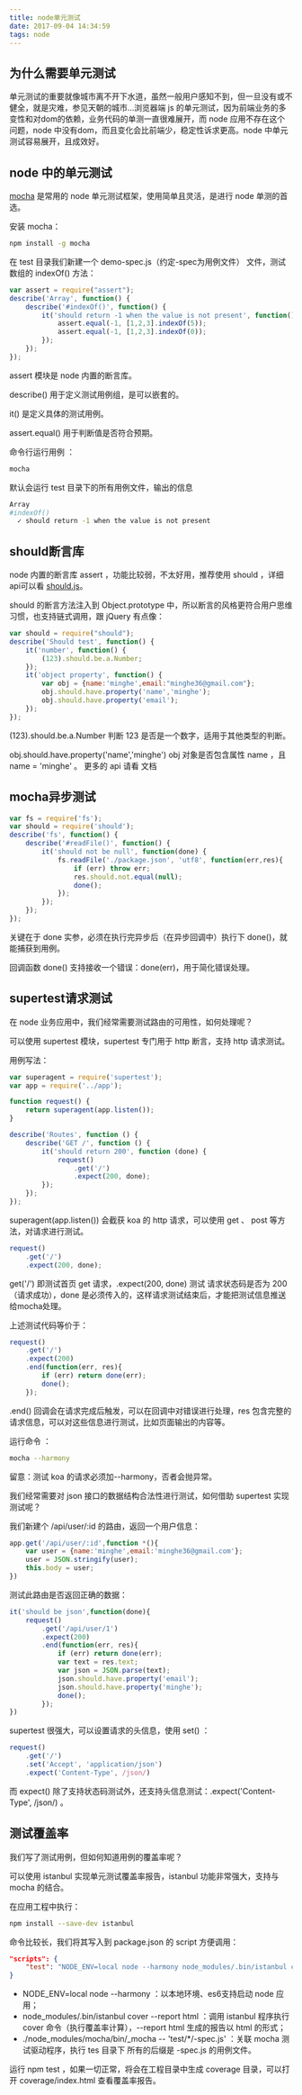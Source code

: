 ```yaml
---
title: node单元测试
date: 2017-09-04 14:34:59
tags: node
---
```

## 为什么需要单元测试
单元测试的重要就像城市离不开下水道，虽然一般用户感知不到，但一旦没有或不健全，就是灾难，参见天朝的城市...浏览器端 js 的单元测试，因为前端业务的多变性和对dom的依赖，业务代码的单测一直很难展开，而 node 应用不存在这个问题，node 中没有dom，而且变化会比前端少，稳定性诉求更高。node 中单元测试容易展开，且成效好。

## node 中的单元测试
[mocha](https://mochajs.org/) 是常用的 node 单元测试框架，使用简单且灵活，是进行 node 单测的首选。

安装 mocha：

```bash
npm install -g mocha
```
在 test 目录我们新建一个 demo-spec.js（约定-spec为用例文件） 文件，测试数组的 indexOf() 方法：
```js
var assert = require("assert");
describe('Array', function() {
    describe('#indexOf()', function() {
        it('should return -1 when the value is not present', function() {
            assert.equal(-1, [1,2,3].indexOf(5));
            assert.equal(-1, [1,2,3].indexOf(0));
        });
    });
});
```
assert 模块是 node 内置的断言库。

describe() 用于定义测试用例组，是可以嵌套的。

it() 是定义具体的测试用例。

assert.equal() 用于判断值是否符合预期。

命令行运行用例 ：
```bash
mocha
```
默认会运行 test 目录下的所有用例文件，输出的信息
```bash
Array
#indexOf()
  ✓ should return -1 when the value is not present
```

## should断言库
node 内置的断言库 assert ，功能比较弱，不太好用，推荐使用 should ，详细api可以看 [should.js](http://shouldjs.github.io/)。

should 的断言方法注入到 Object.prototype 中，所以断言的风格更符合用户思维习惯，也支持链式调用，跟 jQuery 有点像：
```js
var should = require("should");
describe('Should test', function() {
    it('number', function() {
        (123).should.be.a.Number;
    });
    it('object property', function() {
        var obj = {name:'minghe',email:"minghe36@gmail.com"};
        obj.should.have.property('name','minghe');
        obj.should.have.property('email');
    });
});
```
(123).should.be.a.Number 判断 123 是否是一个数字，适用于其他类型的判断。

obj.should.have.property('name','minghe') obj 对象是否包含属性 name ，且 name = 'minghe' 。
更多的 api 请看 文档

## mocha异步测试
```js
var fs = require('fs');
var should = require('should');
describe('fs', function() {
    describe('#readFile()', function() {
        it('should not be null', function(done) {
            fs.readFile('./package.json', 'utf8', function(err,res){
                if (err) throw err;
                res.should.not.equal(null);
                done();
            });
        });
    });
});
```
关键在于 done 实参，必须在执行完异步后（在异步回调中）执行下 done()，就能捕获到用例。

回调函数 done() 支持接收一个错误：done(err)，用于简化错误处理。

## supertest请求测试
在 node 业务应用中，我们经常需要测试路由的可用性，如何处理呢？

可以使用 supertest 模块，supertest 专门用于 http 断言，支持 http 请求测试。

用例写法：

```js
var superagent = require('supertest');
var app = require('../app');

function request() {
    return superagent(app.listen());
}

describe('Routes', function () {
    describe('GET /', function () {
        it('should return 200', function (done) {
            request()
                .get('/')
                .expect(200, done);
        });
    });
});
```

superagent(app.listen()) 会截获 koa 的 http 请求，可以使用 get 、 post 等方法，对请求进行测试。

```js
request()
    .get('/')
    .expect(200, done);
```

get('/') 即测试首页 get 请求，.expect(200, done) 测试 请求状态码是否为 200 （请求成功），done 是必须传入的，这样请求测试结束后，才能把测试信息推送给mocha处理。

上述测试代码等价于：

```js
request()
    .get('/')
    .expect(200)
    .end(function(err, res){
        if (err) return done(err);
        done();
    });
```

.end() 回调会在请求完成后触发，可以在回调中对错误进行处理，res 包含完整的请求信息，可以对这些信息进行测试，比如页面输出的内容等。

运行命令 ：

```bash
mocha --harmony
```

留意：测试 koa 的请求必须加--harmony，否者会抛异常。

我们经常需要对 json 接口的数据结构合法性进行测试，如何借助 supertest 实现测试呢？

我们新建个 /api/user/:id 的路由，返回一个用户信息：

```js
app.get('/api/user/:id',function *(){
    var user = {name:'minghe',email:'minghe36@gmail.com'};
    user = JSON.stringify(user);
    this.body = user;
})
```

测试此路由是否返回正确的数据：

```js
it('should be json',function(done){
    request()
        .get('/api/user/1')
        .expect(200)
        .end(function(err, res){
            if (err) return done(err);
            var text = res.text;
            var json = JSON.parse(text);
            json.should.have.property('email');
            json.should.have.property('minghe');
            done();
        });
})
```

supertest 很强大，可以设置请求的头信息，使用 set() ：

```js
request()
    .get('/')
    .set('Accept', 'application/json')
    .expect('Content-Type', /json/)
```

而 expect() 除了支持状态码测试外，还支持头信息测试：.expect('Content-Type', /json/) 。

## 测试覆盖率
我们写了测试用例，但如何知道用例的覆盖率呢？

可以使用 istanbul 实现单元测试覆盖率报告，istanbul 功能非常强大，支持与 mocha 的结合。

在应用工程中执行：

```bash
npm install --save-dev istanbul
```

命令比较长，我们将其写入到 package.json 的 script 方便调用：

```json
"scripts": {
    "test": "NODE_ENV=local node --harmony node_modules/.bin/istanbul cover --report html ./node_modules/mocha/bin/_mocha -- 'test/**/*-spec.js'"
}
```

- NODE_ENV=local node --harmony ：以本地环境、es6支持启动 node 应用；
- node_modules/.bin/istanbul cover --report html ：调用 istanbul 程序执行 cover 命令（执行覆盖率计算），--report html 生成的报告以 html 的形式；
- ./node_modules/mocha/bin/_mocha -- 'test/*/-spec.js' ：关联 mocha 测试驱动程序，执行 tes 目录下 所有的后缀是 -spec.js 的用例文件。

运行 npm test ，如果一切正常，将会在工程目录中生成 coverage 目录，可以打开 coverage/index.html 查看覆盖率报告。
